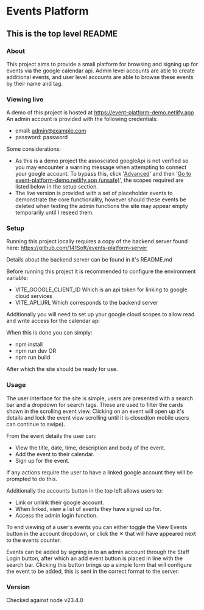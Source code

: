 # Events Platform

## This is the top level README

### About
This project aims to provide a small platform for browsing and signing up for events via the google calendar api. Admin level accounts are able to create additional events, and user level accounts are able to browse these events by their name and tag.

### Viewing live
A demo of this project is hosted at https://event-platform-demo.netlify.app
An admin account is provided with the following credentials:
- email: admin@example.com
- password: password

Some considerations:
- As this is a demo project the assosciated googleApi is not verified so you may encounter a warning message when attempting to connect your google account. To bypass this, click '<ins>Advanced</ins>' and then '<ins>Go to event-platform-demo.netlify.app (unsafe)</ins>', the scopes required are listed below in the setup section.
- The live version is provided with a set of placeholder events to demonstrate the core functionality, however should these events be deleted when testing the admin functions the site may appear empty temporarily until I reseed them.

### Setup
Running this project locally requires a copy of the backend server found here: https://github.com/141Soft/events-platform-server

Details about the backend server can be found in it's README.md

Before running this project it is recommended to configure the environment variable:
- VITE_GOOGLE_CLIENT_ID   Which is an api token for linking to google cloud services
- VITE_API_URL  Which corresponds to the backend server

Additionally you will need to set up your google cloud scopes to allow read and write access for the calendar api

When this is done you can simply:

- npm install
- npm run dev
OR
- npm run build

After which the site should be ready for use.

### Usage
The user interface for the site is simple, users are presented with a search bar and a dropdown for search tags. These are used to filter the cards shown in the scrolling event view. Clicking on an event will open up it's details and lock the event view scrolling until it is closed(on mobile users can continue to swipe).

From the event details the user can:
- View the title, date, time, description and body of the event.
- Add the event to their calendar.
- Sign up for the event.

If any actions require the user to have a linked google account they will be prompted to do this.

Additionally the accounts button in the top left allows users to:
- Link or unlink their google account.
- When linked, view a list of events they have signed up for.
- Access the admin login function.

To end viewing of a user's events you can either toggle the View Events button in the account dropdown, or click the ✕ that will have appeared next to the events counter.

Events can be added by signing in to an admin account through the Staff Login button, after which an add event button is placed in line with the search bar. Clicking this button brings up a simple form that will configure the event to be added, this is sent in the correct format to the server.

### Version
Checked against node v23.4.0

